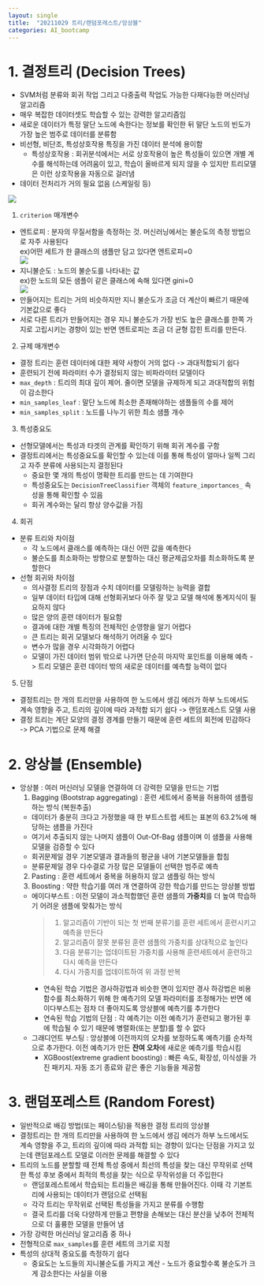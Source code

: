 ```yaml
---
layout: single
title:  "20211029 트리/랜덤포레스트/앙상블"
categories: AI_bootcamp
---
```


# 1. 결정트리 (Decision Trees)

- SVM처럼 분류와 회귀 작업 그리고 다중출력 작업도 가능한 다재다능한 머신러닝 알고리즘
- 매우 복잡한 데이터셋도 학습할 수 있는 강력한 알고리즘임
- 새로운 데이터가 특정 말단 노드에 속한다는 정보를 확인한 뒤 말단 노드의 빈도가 가장 높은 범주로 데이터를 분류함
- 비선형, 비단조, 특성상호작용 특징을 가진 데이터 분석에 용이함
    + 특성상호작용 : 회귀분석에서는 서로 상호작용이 높은 특성들이 있으면 개별 계수를 해석하는데 어려움이 있고, 학습이 올바르게 되지 않을 수 있지만 트리모델은 이런 상호작용을 자동으로 걸러냄
- 데이터 전처리가 거의 필요 없음 (스케일링 등)

![](https://i.esdrop.com/d/9760phgt5lnm/kTh2cJNiOd.png)

1. `criterion` 매개변수
- 엔트로피 : 분자의 무질서함을 측정하는 것. 머신러닝에서는 불순도의 측정 방법으로 자주 사용된다\
   ex)어떤 세트가 한 클래스의 샘플만 담고 있다면 엔트로피=0\
   ![](https://i.esdrop.com/d/9760phgt5lnm/ErpKmY2Du0.png)
- 지니불순도 : 노드의 불순도를 나타내는 값\
   ex)한 노드의 모든 샘플이 같은 클래스에 속해 있다면 gini=0\
   ![](https://i.esdrop.com/d/9760phgt5lnm/yJL7Kvy5xt.png)
- 만들어지는 트리는 거의 비슷하지만 지니 불순도가 조금 더 계산이 빠르기 때문에 기본값으로 좋다
- 서로 다른 트리가 만들어지는 경우 지니 불순도가 가장 빈도 높은 클래스를 한쪽 가지로 고립시키는 경향이 있는 반면 엔트로피는 조금 더 균형 잡힌 트리를 만든다.

2. 규제 매개변수
- 결정 트리는 훈련 데이터에 대한 제약 사항이 거의 없다 -> 과대적합되기 쉽다
- 훈련되기 전에 파라미터 수가 결정되지 않는 비파라미터 모델이다
- `max_depth` : 트리의 최대 깊이 제어. 줄이면 모델을 규제하게 되고 과대적합의 위험이 감소한다
- `min_samples_leaf` : 말단 노드에 최소한 존재해야하는 샘플들의 수를 제어
- `min_samples_split` : 노드를 나누기 위한 최소 샘플 개수

3. 특성중요도
- 선형모델에서는 특성과 타겟의 관계를 확인하기 위해 회귀 계수를 구함
- 결정트리에서는 특성중요도를 확인할 수 있는데 이를 통해 특성이 얼마나 일찍 그리고 자주 분류에 사용되는지 결정된다
    + 중요한 몇 개의 특성이 명확한 트리를 만드는 데 기여한다
    + 특성중요도는 `DecisionTreeClassifier` 객체의 `feature_importances_` 속성을 통해 확인할 수 있음
    + 회귀 계수와는 달리 항상 양수값을 가짐

4. 회귀
- 분류 트리와 차이점
    + 각 노드에서 클래스를 예측하는 대신 어떤 값을 예측한다
    + 불순도를 최소화하는 방향으로 분할하는 대신 평균제곱오차를 최소화하도록 분할한다
- 선형 회귀와 차이점
    + 의사결정 트리의 장점과 수치 데이터를 모델링하는 능력을 결합
    + 일부 데이터 타입에 대해 선형회귀보다 아주 잘 맞고 모델 해석에 통계지식이 필요하지 않다
    + 많은 양의 훈련 데이터가 필요함
    + 결과에 대한 개별 특징의 전체적인 순영향을 알기 어렵다
    + 큰 트리는 회귀 모델보다 해석하기 어려울 수 있다
    + 변수가 많을 경우 시각화하기 어렵다
    + 모델이 가진 데이터 범위 밖으로 나가면 단순히 마지막 포인트를 이용해 예측 -> 트리 모델은 훈련 데이터 밖의 새로운 데이터를 예측할 능력이 없다
    
5. 단점
- 결정트리는 한 개의 트리만을 사용하여 한 노드에서 생김 에러가 하부 노드에서도 계속 영향을 주고, 트리의 깊이에 따라 과적합 되기 쉽다 -> 랜덤포레스트 모델 사용
- 결정 트리는 계단 모양의 결정 경계를 만들기 때문에 훈련 세트의 회전에 민감하다\
   -> PCA 기법으로 문제 해결


# 2. 앙상블 (Ensemble)

- 앙상블 : 여러 머신러닝 모델을 연결하여 더 강력한 모델을 만드는 기법
    1. Bagging (Bootstrap aggregating) : 훈련 세트에서 중복을 허용하여 샘플링하는 방식 (복원추출)
    - 데이터가 충분히 크다고 가정했을 때 한 부트스트랩 세트는 표본의 63.2%에 해당하는 샘플을 가진다
    - 여기서 추출되지 않는 나머지 샘플이 Out-Of-Bag 샘플이며 이 샘플을 사용해 모델을 검증할 수 있다
    - 회귀문제일 경우 기본모델과 결과들의 평균을 내어 기본모델들을 합침
    - 분류문제일 경우 다수결로 가장 많은 모델들이 선택한 범주로 예측
    2. Pasting : 훈련 세트에서 중복을 허용하지 않고 샘플링 하는 방식
    3. Boosting : 약한 학습기를 여러 개 연결하여 강한 학습기를 만드는 앙상블 방법
    - 에이다부스트 : 이전 모델이 과소적합했던 훈련 샘플의 **가중치**를 더 높여 학습하기 어려운 샘플에 맞춰가는 방식
        > 1. 알고리즘이 기반이 되는 첫 번째 분류기를 훈련 세트에서 훈련시키고 예측을 만든다
        > 2. 알고리즘이 잘못 분류된 훈련 샘플의 가중치를 상대적으로 높인다
        > 3. 다음 분류기는 업데이트된 가중치를 사용해 훈련세트에서 훈련하고 다시 예측을 만든다
        > 4. 다시 가중치를 업데이트하여 위 과정 반복
        - 연속된 학습 기법은 경사하강법과 비슷한 면이 있지만 경사 하강법은 비용함수를 최소화하기 위해 한 예측기의 모델 파라미터를 조정해가는 반면 에이다부스트는 점차 더 좋아지도록 앙상블에 예측기를 추가한다
        - 연속된 학습 기법의 단점 : 각 예측기는 이전 예측기가 훈련되고 평가된 후에 학습될 수 있기 때문에 병렬화(또는 분할)를 할 수 없다
    - 그래디언트 부스팅 : 앙상블에 이전까지의 오차를 보정하도록 예측기를 순차적으로 추가한다. 이전 예측기가 만든 **잔여 오차**에 새로운 예측기를 학습시킴
        + XGBoost(extreme gradient boosting) : 빠른 속도, 확장성, 이식성을 가진 패키지. 자동 조기 종료와 같은 좋은 기능들을 제공함

# 3. 랜덤포레스트 (Random Forest)

- 일반적으로 배깅 방법(또는 페이스팅)을 적용한 결정 트리의 앙상블
- 결정트리는 한 개의 트리만을 사용하여 한 노드에서 생김 에러가 하부 노드에서도 계속 영향을 주고, 트리의 깊이에 따라 과적합 되는 경향이 있다는 단점을 가지고 있는데 랜덤포레스트 모델로 이러한 문제를 해결할 수 있다
- 트리의 노드를 분할할 때 전체 특성 중에서 최선의 특성을 찾는 대신 무작위로 선택한 특성 후보 중에서 최적의 특성을 찾는 식으로 무작위성을 더 주입한다
    + 랜덤포레스트에서 학습되는 트리들은 배깅을 통해 만들어진다. 이때 각 기본트리에 사용되는 데이터가 랜덤으로 선택됨
    + 각각 트리는 무작위로 선택된 특성들을 가지고 분류를 수행함
    + 결국 트리를 더욱 다양하게 만들고 편향을 손해보는 대신 분산을 낮추어 전체적으로 더 훌륭한 모델을 만들어 냄
- 가장 강력한 머신러닝 알고리즘 중 하나
- 전형적으로 `max_samples`를 훈련 세트의 크기로 지정
- 특성의 상대적 중요도를 측정하기 쉽다
    + 중요도는 노드들의 지니불순도를 가지고 계산 - 노드가 중요할수록 불순도가 크게 감소한다는 사실을 이용



















